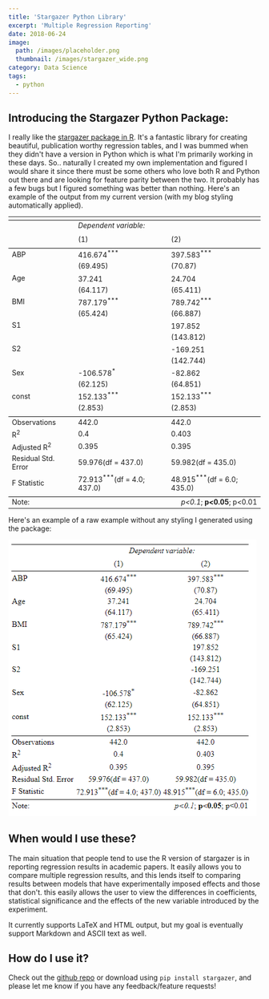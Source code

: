 ```yaml
---
title: 'Stargazer Python Library'
excerpt: 'Multiple Regression Reporting'
date: 2018-06-24
image:
  path: /images/placeholder.png
  thumbnail: /images/stargazer_wide.png
category: Data Science
tags:
  - python
---
```


<script>
	var element = document.getElementsByClassName("stargazer");
	element.classList.remove('markdown-body')
</script>


## Introducing the Stargazer Python Package:

I really like the [stargazer package in R](https://cran.r-project.org/web/packages/stargazer/vignettes/stargazer.pdf). It's a fantastic library for creating beautiful, publication worthy regression tables, and I was bummed when they didn't have a version in Python which is what I'm primarily working in these days. So.. naturally I created my own implementation and figured I would share it since there must be some others who love both R and Python out there and are looking for feature parity between the two. It  probably has a few bugs but I figured something was better than nothing. Here's an example of the output from my current version (with my blog styling automatically applied).
<div >

<table class="stargazer"><tr><td colspan="3" style="border-bottom: 1px solid black"></td></tr><tr><td style="text-align:left"></td><td colspan="2"><em>Dependent variable:</em></td></tr><tr><td style="text-align:left"></td><tr><td style="text-align:left"></td><td>(1)</td><td>(2)</td></tr><tr><td colspan="3" style="border-bottom: 1px solid black"></td></tr><tr><td style="text-align:left">ABP</td><td>416.674<sup>***</sup></td><td>397.583<sup>***</sup></td></tr><tr><td style="text-align:left"></td><td>(69.495)</td><td>(70.87)</td></tr><tr><td style="text-align:left">Age</td><td>37.241<sup></sup></td><td>24.704<sup></sup></td></tr><tr><td style="text-align:left"></td><td>(64.117)</td><td>(65.411)</td></tr><tr><td style="text-align:left">BMI</td><td>787.179<sup>***</sup></td><td>789.742<sup>***</sup></td></tr><tr><td style="text-align:left"></td><td>(65.424)</td><td>(66.887)</td></tr><tr><td style="text-align:left">S1</td><td></td><td>197.852<sup></sup></td></tr><tr><td style="text-align:left"></td><td></td><td>(143.812)</td></tr><tr><td style="text-align:left">S2</td><td></td><td>-169.251<sup></sup></td></tr><tr><td style="text-align:left"></td><td></td><td>(142.744)</td></tr><tr><td style="text-align:left">Sex</td><td>-106.578<sup>*</sup></td><td>-82.862<sup></sup></td></tr><tr><td style="text-align:left"></td><td>(62.125)</td><td>(64.851)</td></tr><tr><td style="text-align:left">const</td><td>152.133<sup>***</sup></td><td>152.133<sup>***</sup></td></tr><tr><td style="text-align:left"></td><td>(2.853)</td><td>(2.853)</td></tr><td colspan="3" style="border-bottom: 1px solid black"></td></tr><tr><td style="text-align: left">Observations</td><td>442.0</td><td>442.0</td></tr><tr><td style="text-align: left">R<sup>2</sup></td><td>0.4</td><td>0.403</td></tr><tr><td style="text-align: left">Adjusted R<sup>2</sup></td><td>0.395</td><td>0.395</td></tr><tr><td style="text-align: left">Residual Std. Error</td><td>59.976(df = 437.0)</td><td>59.982(df = 435.0)</td></tr><tr><td style="text-align: left">F Statistic</td><td>72.913<sup>***</sup>(df = 4.0; 437.0)</td><td>48.915<sup>***</sup>(df = 6.0; 435.0)</td></tr><tr><td colspan="3" style="border-bottom: 1px solid black"></td></tr><tr><td style="text-align: left">Note:</td><td colspan="2" style="text-align: right"><em>p&lt;0.1</em>; <b>p&lt;0.05</b>; p&lt;0.01</td></tr></table>
</div>

Here's an example of a raw example without any styling I generated using the package:

![](/images/stargazer_example.png)

## When would I use these?

The main situation that people tend to use the R version of stargazer is in reporting regression results in academic papers. It easily allows you to compare multiple regression results, and this lends itself to comparing results between models that have experimentally imposed effects and those that don't. this easily allows the user to view the differences in coefficients, statistical significance and the effects of the new variable introduced by the experiment.

It currently supports LaTeX and HTML output, but my goal is eventually support Markdown and ASCII text as well.

## How do I use it?

Check out the [github repo](https://github.com/mwburke/stargazer) or download using `pip install stargazer`, and please let me know if you have any feedback/feature requests!
